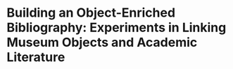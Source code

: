 # Building an Object-Enriched Bibliography: Experiments in Linking Museum Objects and Academic Literature 
